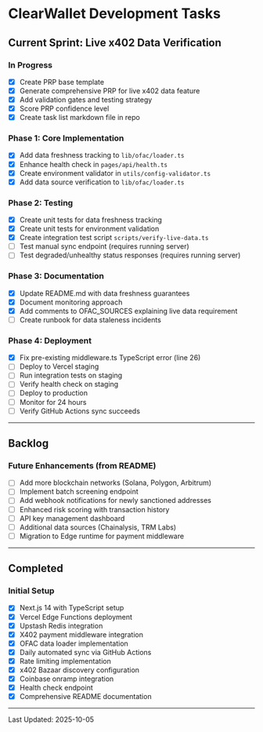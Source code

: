 # ClearWallet Development Tasks

## Current Sprint: Live x402 Data Verification

### In Progress
- [x] Create PRP base template
- [x] Generate comprehensive PRP for live x402 data feature
- [x] Add validation gates and testing strategy
- [x] Score PRP confidence level
- [x] Create task list markdown file in repo

### Phase 1: Core Implementation
- [x] Add data freshness tracking to `lib/ofac/loader.ts`
- [x] Enhance health check in `pages/api/health.ts`
- [x] Create environment validator in `utils/config-validator.ts`
- [x] Add data source verification to `lib/ofac/loader.ts`

### Phase 2: Testing
- [x] Create unit tests for data freshness tracking
- [x] Create unit tests for environment validation
- [x] Create integration test script `scripts/verify-live-data.ts`
- [ ] Test manual sync endpoint (requires running server)
- [ ] Test degraded/unhealthy status responses (requires running server)

### Phase 3: Documentation
- [x] Update README.md with data freshness guarantees
- [x] Document monitoring approach
- [x] Add comments to OFAC_SOURCES explaining live data requirement
- [ ] Create runbook for data staleness incidents

### Phase 4: Deployment
- [x] Fix pre-existing middleware.ts TypeScript error (line 26)
- [ ] Deploy to Vercel staging
- [ ] Run integration tests on staging
- [ ] Verify health check on staging
- [ ] Deploy to production
- [ ] Monitor for 24 hours
- [ ] Verify GitHub Actions sync succeeds

---

## Backlog

### Future Enhancements (from README)
- [ ] Add more blockchain networks (Solana, Polygon, Arbitrum)
- [ ] Implement batch screening endpoint
- [ ] Add webhook notifications for newly sanctioned addresses
- [ ] Enhanced risk scoring with transaction history
- [ ] API key management dashboard
- [ ] Additional data sources (Chainalysis, TRM Labs)
- [ ] Migration to Edge runtime for payment middleware

---

## Completed

### Initial Setup
- [x] Next.js 14 with TypeScript setup
- [x] Vercel Edge Functions deployment
- [x] Upstash Redis integration
- [x] X402 payment middleware integration
- [x] OFAC data loader implementation
- [x] Daily automated sync via GitHub Actions
- [x] Rate limiting implementation
- [x] x402 Bazaar discovery configuration
- [x] Coinbase onramp integration
- [x] Health check endpoint
- [x] Comprehensive README documentation

---

Last Updated: 2025-10-05
